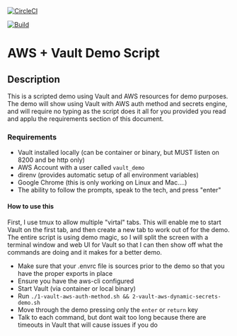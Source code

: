 [![CircleCI](https://circleci.com/gh/mtharpe/vault-aws-demo/tree/main.svg?style=svg)](https://circleci.com/gh/mtharpe/vault-aws-demo/tree/main)

[![Build](https://github.com/mtharpe/vault-aws-demo/actions/workflows/build.yml/badge.svg)](https://github.com/mtharpe/vault-aws-demo/actions/workflows/build.yml)

# AWS + Vault Demo Script

## Description
This is a scripted demo using Vault and AWS resources for demo purposes. The demo will show using Vault with AWS auth method and secrets engine, and will require no typing as the script does it all for you provided you read and applu the requirements section of this document.

### Requirements
+ Vault installed locally (can be container or binary, but MUST listen on 8200 and be http only)
+ AWS Account with a user called `vault_demo`
+ direnv (provides automatic setup of all environment variables)
+ Google Chrome (this is only working on Linux and Mac....)
+ The ability to follow the prompts, speak to the tech, and press "enter"

#### How to use this
First, I use tmux to allow multiple "virtal" tabs. This will enable me to start Vault on the first tab, and then create a new tab to work out of for the demo. The entire script is using demo magic, so I will split the screen with a terminal window and web UI for Vault so that I can then show off what the commands are doing and it makes for a better demo.

+ Make sure that your .envrc file is sources prior to the demo so that you have the proper exports in place
+ Ensure you have the aws-cli configured
+ Start Vault (via container or local binary)
+ Run `./1-vault-aws-auth-method.sh && 2-vault-aws-dynamic-secrets-demo.sh`
+ Move through the demo pressing only the `enter` or `return` key
+ Talk to each command, but dont wait too long because there are timeouts in Vault that will cause issues if you do